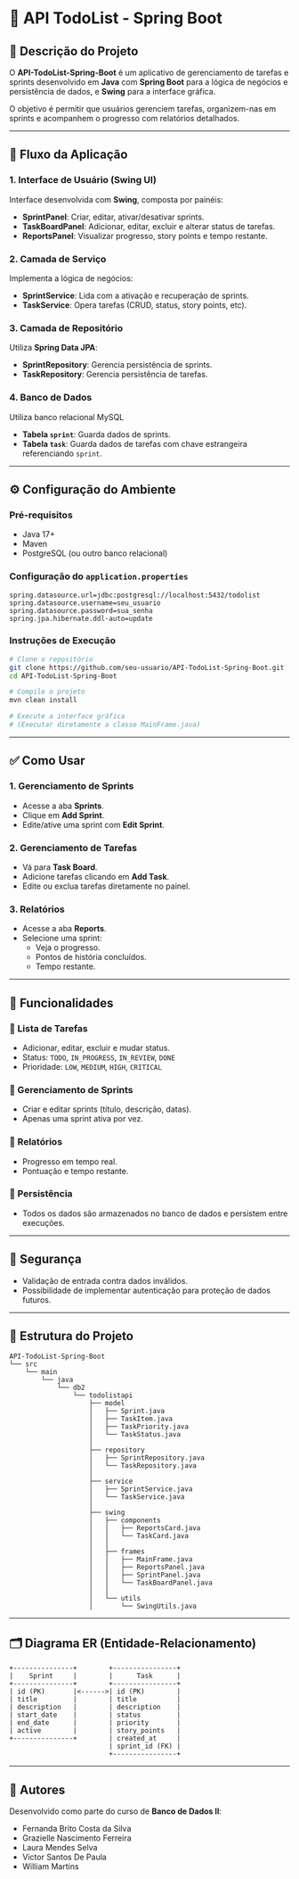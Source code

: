 
# 📝 API TodoList - Spring Boot

## 📌 Descrição do Projeto

O **API-TodoList-Spring-Boot** é um aplicativo de gerenciamento de tarefas e sprints desenvolvido em **Java** com **Spring Boot** para a lógica de negócios e persistência de dados, e **Swing** para a interface gráfica.

O objetivo é permitir que usuários gerenciem tarefas, organizem-nas em sprints e acompanhem o progresso com relatórios detalhados.

---

## 🔁 Fluxo da Aplicação

### 1. Interface de Usuário (Swing UI)
Interface desenvolvida com **Swing**, composta por painéis:
- **SprintPanel**: Criar, editar, ativar/desativar sprints.
- **TaskBoardPanel**: Adicionar, editar, excluir e alterar status de tarefas.
- **ReportsPanel**: Visualizar progresso, story points e tempo restante.

### 2. Camada de Serviço
Implementa a lógica de negócios:
- **SprintService**: Lida com a ativação e recuperação de sprints.
- **TaskService**: Opera tarefas (CRUD, status, story points, etc).

### 3. Camada de Repositório
Utiliza **Spring Data JPA**:
- **SprintRepository**: Gerencia persistência de sprints.
- **TaskRepository**: Gerencia persistência de tarefas.

### 4. Banco de Dados
Utiliza banco relacional MySQL
- **Tabela `sprint`**: Guarda dados de sprints.
- **Tabela `task`**: Guarda dados de tarefas com chave estrangeira referenciando `sprint`.

---

## ⚙️ Configuração do Ambiente

### Pré-requisitos
- Java 17+
- Maven
- PostgreSQL (ou outro banco relacional)

### Configuração do `application.properties`
```properties
spring.datasource.url=jdbc:postgresql://localhost:5432/todolist
spring.datasource.username=seu_usuario
spring.datasource.password=sua_senha
spring.jpa.hibernate.ddl-auto=update
```

### Instruções de Execução

```bash
# Clone o repositório
git clone https://github.com/seu-usuario/API-TodoList-Spring-Boot.git
cd API-TodoList-Spring-Boot

# Compile o projeto
mvn clean install

# Execute a interface gráfica
# (Executar diretamente a classe MainFrame.java)
```

---

## ✅ Como Usar

### 1. Gerenciamento de Sprints
- Acesse a aba **Sprints**.
- Clique em **Add Sprint**.
- Edite/ative uma sprint com **Edit Sprint**.

### 2. Gerenciamento de Tarefas
- Vá para **Task Board**.
- Adicione tarefas clicando em **Add Task**.
- Edite ou exclua tarefas diretamente no painel.

### 3. Relatórios
- Acesse a aba **Reports**.
- Selecione uma sprint:
    - Veja o progresso.
    - Pontos de história concluídos.
    - Tempo restante.

---

## 🧩 Funcionalidades

### 🔹 Lista de Tarefas
- Adicionar, editar, excluir e mudar status.
- Status: `TODO`, `IN_PROGRESS`, `IN_REVIEW`, `DONE`
- Prioridade: `LOW`, `MEDIUM`, `HIGH`, `CRITICAL`

### 🔹 Gerenciamento de Sprints
- Criar e editar sprints (título, descrição, datas).
- Apenas uma sprint ativa por vez.

### 🔹 Relatórios
- Progresso em tempo real.
- Pontuação e tempo restante.

### 🔹 Persistência
- Todos os dados são armazenados no banco de dados e persistem entre execuções.

---

## 🔐 Segurança

- Validação de entrada contra dados inválidos.
- Possibilidade de implementar autenticação para proteção de dados futuros.

---

## 🧱 Estrutura do Projeto

```plaintext
API-TodoList-Spring-Boot
└── src
    └── main
        └── java
            └── db2
                └── todolistapi
                    ├── model
                    │   ├── Sprint.java
                    │   ├── TaskItem.java
                    │   ├── TaskPriority.java
                    │   └── TaskStatus.java
                    │
                    ├── repository
                    │   ├── SprintRepository.java
                    │   └── TaskRepository.java
                    │
                    ├── service
                    │   ├── SprintService.java
                    │   └── TaskService.java
                    │
                    ├── swing
                    │   ├── components
                    │   │   ├── ReportsCard.java
                    │   │   └── TaskCard.java
                    │   │
                    │   ├── frames
                    │   │   ├── MainFrame.java
                    │   │   ├── ReportsPanel.java
                    │   │   ├── SprintPanel.java
                    │   │   └── TaskBoardPanel.java
                    │   │
                    │   └── utils
                    │       └── SwingUtils.java
```

---

## 🗂️ Diagrama ER (Entidade-Relacionamento)

```plaintext
+---------------+        +----------------+
|    Sprint     |        |      Task      |
+---------------+        +----------------+
| id (PK)       |<------>| id (PK)        |
| title         |        | title          |
| description   |        | description    |
| start_date    |        | status         |
| end_date      |        | priority       |
| active        |        | story_points   |
+---------------+        | created_at     |
                         | sprint_id (FK) |
                         +----------------+
```

---

## 👥 Autores

Desenvolvido como parte do curso de **Banco de Dados II**:

- Fernanda Brito Costa da Silva
- Grazielle Nascimento Ferreira
- Laura Mendes Selva
- Victor Santos De Paula
- William Martins
